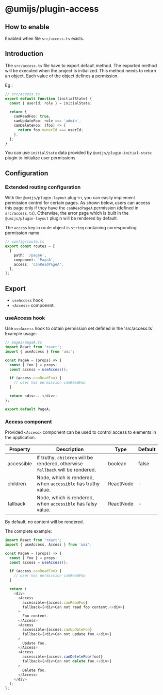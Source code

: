 # @umijs/plugin-access

## How to enable

Enabled when file `src/access.ts` exists.

## Introduction

The `src/access.ts` file have to export default method. The exported method will be executed when the project is initialized. This method needs to return an object. Each value of the object defines a permission.

Eg.:

```typescript
// src/access.ts
export default function (initialState) {
  const { userId, role } = initialState;

  return {
    canReadFoo: true,
    canUpdateFoo: role === 'admin',
    canDeleteFoo: (foo) => {
      return foo.ownerId === userId;
    },
  };
}
```

You can use `initialState` data provided by `@umijs/plugin-initial-state` plugin to initialize user permissions.

## Configuration

### Extended routing configuration

With the `@umijs/plugin-layout` plug-in, you can easily implement permission control for certain pages. As shown below, users can access this page only if they have the `canReadPageA` permission (defined in `src/access.ts`). Otherwise, the error page which is built in the `@umijs/plugin-layout` plugin will be rendered by default.

The `access` key in route object is `string` containing corresponding permission name.

```typescript
// config/route.ts
export const routes = [
  {
    path: '/pageA',
    component: 'PageA',
    access: 'canReadPageA',
  },
];
```

## Export

- `useAccess` hook
- `<Access>` component.

### useAccess hook

Use `useAccess` hook to obtain permission set defined in the 'src/access.ts`. Example usage:

```typescript
// pages/pageA.ts
import React from 'react';
import { useAccess } from 'umi';

const PageA = (props) => {
  const { foo } = props;
  const access = useAccess();

  if (access.canReadFoo) {
    // user has permission canReadFoo
  }

  return <div>...</div>;
};

export default PageA;
```

### Access component

Provided `<Access>` component can be used to control access to elements in the application.

| Property | Description | Type | Default |
| --- | --- | --- | --- |
| accessible | If truthy, `children` will be rendered, otherwise `fallback` will be rendered. | boolean | false |
| children | Node, which is rendered, when `accessible` has truthy value. | ReactNode | - |
| fallback | Node, which is rendered, when `accessible` has falsy value. | ReactNode | - |

By default, no content will be rendered.

The complete example:

```typescript
import React from 'react';
import { useAccess, Access } from 'umi';

const PageA = (props) => {
  const { foo } = props;
  const access = useAccess();

  if (access.canReadFoo) {
    // user has permission canReadFoo
  }

  return (
    <div>
      <Access
        accessible={access.canReadFoo}
        fallback={<div>Can not read foo content.</div>}
      >
        Foo content.
      </Access>
      <Access
        accessible={access.canUpdateFoo}
        fallback={<div>Can not update foo.</div>}
      >
        Update foo.
      </Access>
      <Access
        accessible={access.canDeleteFoo(foo)}
        fallback={<div>Can not delete foo.</div>}
      >
        Delete foo.
      </Access>
    </div>
  );
};
```
